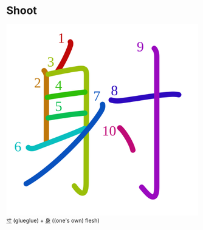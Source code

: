 # Shoot
![5c04](Kanji/kanji-colorize/5c04.svg)
[寸](Kanji/kanji-dict/寸.md) (glueglue) + [身](Kanji/kanji-dict/身.md) ((one's own) flesh) 